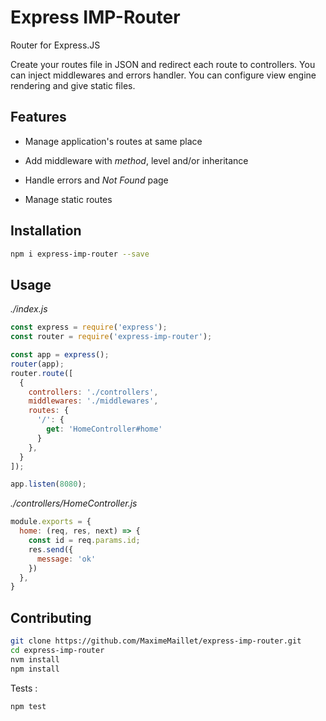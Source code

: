 # Express IMP-Router

Router for Express.JS

Create your routes file in JSON and redirect each route to controllers.
You can inject middlewares and errors handler.
You can configure view engine rendering and give static files.

## Features

- Manage application's routes at same place

- Add middleware with *method*, level and/or inheritance

- Handle errors and *Not Found* page

- Manage static routes


## Installation

```bash
npm i express-imp-router --save
```

## Usage

*./index.js*
```javascript
const express = require('express');
const router = require('express-imp-router');

const app = express();
router(app);
router.route([
  {
    controllers: './controllers',
    middlewares: './middlewares',
    routes: {
      '/': {
        get: 'HomeController#home'
      }
    },
  }
]);

app.listen(8080);
```

*./controllers/HomeController.js*

```javascript
module.exports = {
  home: (req, res, next) => {
    const id = req.params.id;
    res.send({
      message: 'ok'
    })
  },
}
```

## Contributing

```bash
git clone https://github.com/MaximeMaillet/express-imp-router.git
cd express-imp-router
nvm install
npm install
```

Tests :

```bash
npm test
```
